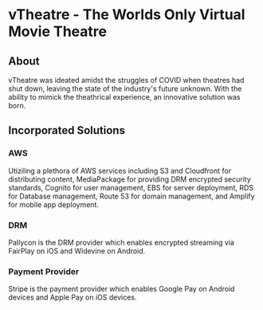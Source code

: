 # vTheatre - The Worlds Only Virtual Movie Theatre

## About
vTheatre was ideated amidst the struggles of COVID when theatres had shut down, leaving the state of the industry's future unknown. With the ability to mimick the theathrical experience, an innovative solution was born.

## Incorporated Solutions

### AWS
Utiziling a plethora of AWS services including S3 and Cloudfront for distributing content, MediaPackage for providing DRM encrypted security standards, Cognito for user management, EBS for server deployment, RDS for Database management, Route 53 for domain management, and Amplify for mobile app deployment.

### DRM
Pallycon is the DRM provider which enables encrypted streaming via FairPlay on iOS and Widevine on Android.

### Payment Provider
Stripe is the payment provider which enables Google Pay on Android devices and Apple Pay on iOS devices.